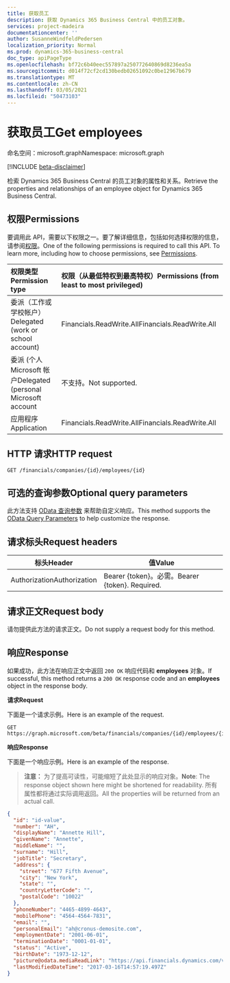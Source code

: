 ```yaml
---
title: 获取员工
description: 获取 Dynamics 365 Business Central 中的员工对象。
services: project-madeira
documentationcenter: ''
author: SusanneWindfeldPedersen
localization_priority: Normal
ms.prod: dynamics-365-business-central
doc_type: apiPageType
ms.openlocfilehash: bf72c6b40eec557897a250772640869d8236ea5a
ms.sourcegitcommit: d014f72cf2cd130bedb02651092c0be12967b679
ms.translationtype: MT
ms.contentlocale: zh-CN
ms.lasthandoff: 03/05/2021
ms.locfileid: "50473103"
---
```

# <a name="get-employees"></a><span data-ttu-id="5db5d-103">获取员工</span><span class="sxs-lookup"><span data-stu-id="5db5d-103">Get employees</span></span>

<span data-ttu-id="5db5d-104">命名空间：microsoft.graph</span><span class="sxs-lookup"><span data-stu-id="5db5d-104">Namespace: microsoft.graph</span></span>

[!INCLUDE [beta-disclaimer](../../includes/beta-disclaimer.md)]

<span data-ttu-id="5db5d-105">检索 Dynamics 365 Business Central 的员工对象的属性和关系。</span><span class="sxs-lookup"><span data-stu-id="5db5d-105">Retrieve the properties and relationships of an employee object for Dynamics 365 Business Central.</span></span>

## <a name="permissions"></a><span data-ttu-id="5db5d-106">权限</span><span class="sxs-lookup"><span data-stu-id="5db5d-106">Permissions</span></span>
<span data-ttu-id="5db5d-p101">要调用此 API，需要以下权限之一。要了解详细信息，包括如何选择权限的信息，请参阅[权限](/graph/permissions-reference)。</span><span class="sxs-lookup"><span data-stu-id="5db5d-p101">One of the following permissions is required to call this API. To learn more, including how to choose permissions, see [Permissions](/graph/permissions-reference).</span></span>

|<span data-ttu-id="5db5d-109">权限类型</span><span class="sxs-lookup"><span data-stu-id="5db5d-109">Permission type</span></span> |<span data-ttu-id="5db5d-110">权限（从最低特权到最高特权）</span><span class="sxs-lookup"><span data-stu-id="5db5d-110">Permissions (from least to most privileged)</span></span>|
|:---------------|:------------------------------------------|
|<span data-ttu-id="5db5d-111">委派（工作或学校帐户）</span><span class="sxs-lookup"><span data-stu-id="5db5d-111">Delegated (work or school account)</span></span>|<span data-ttu-id="5db5d-112">Financials.ReadWrite.All</span><span class="sxs-lookup"><span data-stu-id="5db5d-112">Financials.ReadWrite.All</span></span> |
|<span data-ttu-id="5db5d-113">委派 (个人 Microsoft 帐户</span><span class="sxs-lookup"><span data-stu-id="5db5d-113">Delegated (personal Microsoft account</span></span>|<span data-ttu-id="5db5d-114">不支持。</span><span class="sxs-lookup"><span data-stu-id="5db5d-114">Not supported.</span></span>|
|<span data-ttu-id="5db5d-115">应用程序</span><span class="sxs-lookup"><span data-stu-id="5db5d-115">Application</span></span>|<span data-ttu-id="5db5d-116">Financials.ReadWrite.All</span><span class="sxs-lookup"><span data-stu-id="5db5d-116">Financials.ReadWrite.All</span></span>|

## <a name="http-request"></a><span data-ttu-id="5db5d-117">HTTP 请求</span><span class="sxs-lookup"><span data-stu-id="5db5d-117">HTTP request</span></span>
```
GET /financials/companies/{id}/employees/{id}
```

## <a name="optional-query-parameters"></a><span data-ttu-id="5db5d-118">可选的查询参数</span><span class="sxs-lookup"><span data-stu-id="5db5d-118">Optional query parameters</span></span>
<span data-ttu-id="5db5d-119">此方法支持 [OData 查询参数](/graph/query-parameters) 来帮助自定义响应。</span><span class="sxs-lookup"><span data-stu-id="5db5d-119">This method supports the [OData Query Parameters](/graph/query-parameters) to help customize the response.</span></span>

## <a name="request-headers"></a><span data-ttu-id="5db5d-120">请求标头</span><span class="sxs-lookup"><span data-stu-id="5db5d-120">Request headers</span></span>
|<span data-ttu-id="5db5d-121">标头</span><span class="sxs-lookup"><span data-stu-id="5db5d-121">Header</span></span>       |<span data-ttu-id="5db5d-122">值</span><span class="sxs-lookup"><span data-stu-id="5db5d-122">Value</span></span>                     |
|-------------|--------------------------|
|<span data-ttu-id="5db5d-123">Authorization</span><span class="sxs-lookup"><span data-stu-id="5db5d-123">Authorization</span></span>|<span data-ttu-id="5db5d-p102">Bearer {token}。必需。</span><span class="sxs-lookup"><span data-stu-id="5db5d-p102">Bearer {token}. Required.</span></span> |

## <a name="request-body"></a><span data-ttu-id="5db5d-126">请求正文</span><span class="sxs-lookup"><span data-stu-id="5db5d-126">Request body</span></span>
<span data-ttu-id="5db5d-127">请勿提供此方法的请求正文。</span><span class="sxs-lookup"><span data-stu-id="5db5d-127">Do not supply a request body for this method.</span></span>

## <a name="response"></a><span data-ttu-id="5db5d-128">响应</span><span class="sxs-lookup"><span data-stu-id="5db5d-128">Response</span></span>
<span data-ttu-id="5db5d-129">如果成功，此方法在响应正文中返回 `200 OK` 响应代码和 **employees** 对象。</span><span class="sxs-lookup"><span data-stu-id="5db5d-129">If successful, this method returns a `200 OK` response code and an **employees** object in the response body.</span></span>

<span data-ttu-id="5db5d-130">**请求**</span><span class="sxs-lookup"><span data-stu-id="5db5d-130">**Request**</span></span>

<span data-ttu-id="5db5d-131">下面是一个请求示例。</span><span class="sxs-lookup"><span data-stu-id="5db5d-131">Here is an example of the request.</span></span>

```http
GET https://graph.microsoft.com/beta/financials/companies/{id}/employees/{id}
```

<span data-ttu-id="5db5d-132">**响应**</span><span class="sxs-lookup"><span data-stu-id="5db5d-132">**Response**</span></span>

<span data-ttu-id="5db5d-133">下面是一个响应示例。</span><span class="sxs-lookup"><span data-stu-id="5db5d-133">Here is an example of the response.</span></span> 

> <span data-ttu-id="5db5d-134">**注意：** 为了提高可读性，可能缩短了此处显示的响应对象。</span><span class="sxs-lookup"><span data-stu-id="5db5d-134">**Note**: The response object shown here might be shortened for readability.</span></span> <span data-ttu-id="5db5d-135">所有属性都将通过实际调用返回。</span><span class="sxs-lookup"><span data-stu-id="5db5d-135">All the properties will be returned from an actual call.</span></span>

```json
{
  "id": "id-value",
  "number": "AH",
  "displayName": "Annette Hill",
  "givenName": "Annette",
  "middleName": "",
  "surname": "Hill",
  "jobTitle": "Secretary",
  "address": {
    "street": "677 Fifth Avenue",
    "city": "New York",
    "state": "",
    "countryLetterCode": "",
    "postalCode": "10022"
  },
  "phoneNumber": "4465-4899-4643",
  "mobilePhone": "4564-4564-7831",
  "email": "",
  "personalEmail": "ah@cronus-demosite.com",
  "employmentDate": "2001-06-01",
  "terminationDate": "0001-01-01",
  "status": "Active",
  "birthDate": "1973-12-12",
  "picture@odata.mediaReadLink": "https://api.financials.dynamics.com/v1.0/api/beta/companies/{id}/employees/{id}/picture",
  "lastModifiedDateTime": "2017-03-16T14:57:19.497Z"  
}
```




